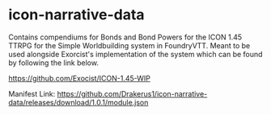 # icon-narrative-data
Contains compendiums for Bonds and Bond Powers for the ICON 1.45 TTRPG for the Simple Worldbuilding system in FoundryVTT. Meant to be used alongside Exorcist's implementation of the system which can be found by following the link below.

https://github.com/Exocist/ICON-1.45-WIP

Manifest Link: https://github.com/Drakerus1/icon-narrative-data/releases/download/1.0.1/module.json
